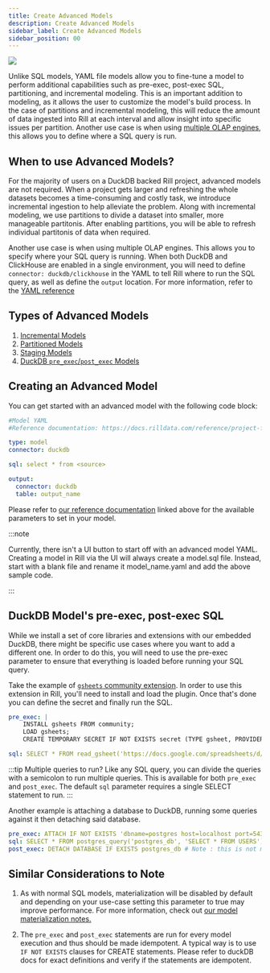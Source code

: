 ```yaml
---
title: Create Advanced Models
description: Create Advanced Models
sidebar_label: Create Advanced Models
sidebar_position: 00
---
```


<img src = '/img/build/advanced-models/advanced-model.png' class='rounded-gif' />
<br />

Unlike SQL models, YAML file models allow you to fine-tune a model to perform additional capabilities such as pre-exec, post-exec SQL, partitioning, and incremental modeling. This is an important addition to modeling, as it allows the user to customize the model's build process. In the case of partitions and incremental modeling, this will reduce the amount of data ingested into Rill at each interval and allow insight into specific issues per partition. Another use case is when using [multiple OLAP engines](/connect/olap/multiple-olap), this allows you to define where a SQL query is run. 

## When to use Advanced Models? 

For the majority of users on a DuckDB backed Rill project, advanced models are not required. When a project gets larger and refreshing the whole datasets becomes a time-consuming and costly task, we introduce incremental ingestion to help alleviate the problem. Along with incremental modeling, we use partitions to divide a dataset into smaller, more manageable partitonis. After enabling partitions, you will be able to refresh individual partitonis of data when required. 

Another use case is when using multiple OLAP engines. This allows you to specify where your SQL query is running. When both DuckDB and ClickHouse are enabled in a single environment, you will need to define `connector: duckdb/clickhouse` in the YAML to tell Rill where to run the SQL query, as well as define the `output` location. For more information, refer to the [YAML reference](/reference/project-files/advanced-models)

## Types of Advanced Models

1. [Incremental Models](./incremental-models)
2. [Partitioned Models](./partitions)
3. [Staging Models](./staging)
4. [DuckDB `pre_exec`/`post_exec` Models](#duckdb-models-pre-exec-post-exec-sql)


## Creating an Advanced Model
You can get started with an advanced model with the following code block: 

```yaml
#Model YAML
#Reference documentation: https://docs.rilldata.com/reference/project-files/advanced-models

type: model
connector: duckdb

sql: select * from <source>

output:
  connector: duckdb
  table: output_name
```

Please refer to [our reference documentation](../../reference/project-files/advanced-models) linked above for the available parameters to set in your model.

:::note

Currently, there isn't a UI button to start off with an advanced model YAML. Creating a model in Rill via the UI will always create a model.sql file. Instead, start with a blank file and rename it model_name.yaml and add the above sample code.

:::



## DuckDB Model's pre-exec, post-exec SQL

While we install a set of core libraries and extensions with our embedded DuckDB, there might be specific use cases where you want to add a different one. In order to do this, you will need to use the pre-exec parameter to ensure that everything is loaded before running your SQL query. 

Take the example of [`gsheets` community extension](https://duckdb.org/community_extensions/extensions/gsheets.html). In order to use this extension in Rill, you'll need to install and load the plugin. Once that's done you can define the secret and finally run the SQL. 

```yaml
pre_exec: |
    INSTALL gsheets FROM community; 
    LOAD gsheets; 
    CREATE TEMPORARY SECRET IF NOT EXISTS secret (TYPE gsheet, PROVIDER access_token, TOKEN '<your_token>');

sql: SELECT * FROM read_gsheet('https://docs.google.com/spreadsheets/d/<your_unique_ID>', headers=false);

```

:::tip Multiple queries to run? 
Like any SQL query, you can divide the queries with a semicolon to run multiple queries. This is available for both `pre_exec` and `post_exec`. The default `sql` parameter requires a single SELECT statement to run.
:::


Another example is attaching a database to DuckDB, running some queries against it then detaching said database. 

```yaml
pre_exec: ATTACH IF NOT EXISTS 'dbname=postgres host=localhost port=5432 user=postgres password=postgres' AS postgres_db (TYPE POSTGRES);
sql: SELECT * FROM postgres_query('postgres_db', 'SELECT * FROM USERS')
post_exec: DETACH DATABASE IF EXISTS postgres_db # Note : this is not mandatory but nice to have 
```

## Similar Considerations to Note

1. As with normal SQL models, materialization will be disabled by default and depending on your use-case setting this parameter to true may improve performance. For more information, check out [our model materialization notes.](../../reference/project-files/models#model-materialization)


2. The `pre_exec` and `post_exec` statements are run for every model execution and thus should be made idempotent.
A typical way is to use `IF NOT EXISTS` clauses for CREATE statements. Please refer to duckDB docs for exact definitions and verify if the statements are idempotent.
